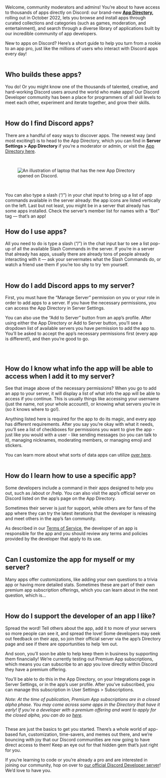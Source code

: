 <div class="column-4 w-col w-col-8 w-col-stack">
    <div id="heading-1" class="rich-wrapper">
        <div class="blog-post-content w-richtext">
            <p>Welcome, community moderators and admins!&nbsp;You’re about to have access to thousands of apps directly on Discord: our brand-new<strong> </strong><a href="https://discord.com/application-directory"><strong>App Directory</strong></a><strong>, </strong>rolling out in October 2022, lets you browse and install apps through curated collections and categories (such as games, moderation, and entertainment), and search through a diverse library of applications built by our incredible community of app developers.</p>
            <p>New to apps on Discord? Here’s a short guide to help you turn from a rookie to an app pro, just like the millions of users who interact with Discord apps every day!<br>‍</p>
            <h2><strong>Who builds these apps?</strong>&nbsp;</h2>
            <p>You do! Or you might know one of the thousands of talented, creative, and hard-working Discord users around the world who make apps! Our Discord Developer community has been a place for programmers of all skill levels to meet each other, experiment and iterate together, and grow their skills.&nbsp;<br>‍</p>
            <h2><strong>How do I find Discord apps?</strong>&nbsp;</h2>
            <p>There are a handful of easy ways to discover apps. The newest way (and most exciting!) is to head to the App Directory, which you can find in <strong>Server Settings &gt; App Directory</strong> if you’re a moderator or admin, or visit the <a href="https://discord.com/application-directory">App Directory here</a>.</p>
            <p>‍</p>
            <figure class="w-richtext-figure-type-image w-richtext-align-fullwidth" style="max-width:1600pxpx">
                <div><img src="https://assets-global.website-files.com/5f9072399b2640f14d6a2bf4/634dddde3cec1a8b5f1501e0_bxkOu1qrC8VT-XsR3DE8dYSu836kHXOTAz-oDscyWC4EXArV0kQu-JqNdVl6mRnP1gYRZQuBoF0wA9emouuz6WkrRFJ2e-GOqzou7lbvaD0Tvh1vDzK93RolIPB9knEQlvNmqTKcGiHRBTJ_20oxuUsBXtain4O4RIy3qTTrhpwYVVwj1M9oZZDh4g.png" alt="An illustration of laptop that has the new App Directory opened on Discord."></div>
            </figure>
            <p>‍</p>
            <p>You can also type a slash (“/”) in your chat input to bring up a list of app commands available in the server already: the app icons are listed vertically on the left. Last but not least, you might be in a server that already has some apps installed. Check the server’s member list for names with a “Bot” tag — that’s an app!</p>
            <h2><strong>How do I use apps?</strong>&nbsp;</h2>
            <p>All you need to do is type a slash (“/”) in the chat input bar to see a list pop-up of all the available Slash Commands in the server. If you’re in a server that already has apps, usually there are already tons of people already interacting with it — ask your servermates what the Slash Commands do, or watch a friend use them if you’re too shy to try ‘em yourself.<br><br></p>
            <h2><strong>How do I add Discord apps to my server?</strong>&nbsp;</h2>
            <p>First, you must have the “Manage Server” permission on you or your role in order to add apps to a server. If you have the necessary permissions, you can access the App Directory in Server Settings.&nbsp;</p>
            <p>You can also use the “Add to Server” button from an app’s profile. After using either the App Directory or Add to Server button, you’ll see a dropdown list of available servers you have permission to add the app to. You’ll be asked to accept the app’s necessary permissions first (every app is different!), and then you’re good to go.</p>
            <figure class="w-richtext-figure-type-image w-richtext-align-fullwidth" style="max-width:1600pxpx">
                <div><img src="https://assets-global.website-files.com/5f9072399b2640f14d6a2bf4/634de6d26920b35e8febbc6c_55ChVCVEBpp9fW67rpL9u3oPjAvnoVDSk_QNtufIzIBhHVAG7LfsO84FDMixXkNDMJWcqR5YrHvkk40e7UAx2JywgO7t5sHJfdPceyWvTf09Mu-SkD4JqCxpfsrLD2WhXWHjicaOUyiLAAZnJrskJDBUTcmflwNw7NdWyl_LbKZf0VDCw963u74fuQ.png" alt=""></div>
            </figure>
            <p>‍</p>
            <h2><strong>How do I know what info the app will be able to access when I add it to my server?</strong>&nbsp;</h2>
            <p>See that image above of the necessary permissions? When you go to add an app to your server, it will display a list of what info the app will be able to access if you continue. This is usually things like accessing your username (just the name, not your whole account!), or knowing what servers you’re in (so it knows where to go!).&nbsp;</p>
            <p>Anything listed here is required for the app to do its magic, and every app has different requirements. After you say you’re okay with what it needs, you’ll see a list of checkboxes for permissions you want to give the app - just like you would with a user - like sending messages (so you can talk to it), managing nicknames, moderating members, or managing emoji and stickers.</p>
            <p>You can learn more about what sorts of data apps can utilize <a href="https://support.discord.com/hc/en-us/articles/7933951485975-Visibility-of-Bot-Data-Access">over here</a>.&nbsp;<br>‍</p>
            <h2><strong>How do I learn how to use a specific app?</strong>&nbsp;</h2>
            <p>Some developers include a command in their apps designed to help you out, such as /about or /help. You can also visit the app’s official server on Discord listed on the app’s page on the App Directory.&nbsp;</p>
            <p>Sometimes their server is just for support, while others are for fans of the app where they can try the latest iterations that the developer is releasing and meet others in the app’s fan community.&nbsp;</p>
            <p>As described in our <a href="https://discord.com/terms">Terms of Service</a>, the developer of an app is responsible for the app and you should review any terms and policies provided by the developer that apply to its use.<br>‍</p>
            <h2><strong>Can I customize the app for myself or my server?</strong>&nbsp;</h2>
            <p>Many apps offer customizations, like adding your own questions to a trivia app or having more detailed stats. Sometimes these are part of their own premium app subscription offerings, which you can learn about in the next question, which is…<br>‍</p>
            <h2><strong>How do I support the developer of an app I like?</strong>&nbsp;</h2>
            <p>Spread the word! Tell others about the app, add it to more of your servers so more people can see it, and spread the love! Some developers may seek out feedback on their app, so join their official server via the app’s Directory page and see if there are opportunities to help ‘em out.&nbsp;</p>
            <p>And soon, you’ll soon be able to help keep them in business by supporting them financially! We’re currently testing out Premium App subscriptions, which means you can subscribe to an app you love directly within Discord they have a premium offering.&nbsp;</p>
            <p>You’ll be able to do this in the App Directory, on your Integrations page in Server Settings, or in the app’s user profile. After you’ve subscribed, you can manage this subscription in User Settings &gt; Subscriptions.&nbsp;</p>
            <p><em>Note: At the time of publication, Premium App subscriptions are in a closed alpha phase. You may come across some apps in the Directory that have it early! If you’re a developer with a premium offering and want to apply for the closed alpha, you can do so </em><a href="https://discord.com/build/apply-now"><em>here</em></a><em>.</em></p>
            <figure class="w-richtext-figure-type-image w-richtext-align-fullwidth" style="max-width:1600pxpx">
                <div><img src="https://assets-global.website-files.com/5f9072399b2640f14d6a2bf4/634dddddf7a98166749a94b2_9mVfEh-X16FQK-giXW2vKnD_jTrZGy764L6wHMhWhcgqN1l0vC6OE_0BA2gN61LnQu1pgE2qJR35E5qIOpCUmNqpE4ejSDz5kf6hcGrNlxnrwIM9Uea6WtSr9J8_P5CMIqQpkGcxtfzuGE1SMJee1ExfYXqh_wPeT8wkxaqgN-Nf3oRgL3HDeeNhKQ.png" alt=""></div>
            </figure>
            <p>These are just the basics to get you started. There’s a whole world of app-based fun, customization, time-savers, and memes out there, and we’re bouncing with joy that our Discord communities are now going to have direct access to them! Keep an eye out for that hidden gem that’s just right for you.</p>
            <p>If you’re learning to code or you’re already a pro and are interested in joining our community, hop on over to <a href="https://discord.gg/discord-developers">our official Discord Developer server</a>! We’d love to have you.&nbsp;</p>
        </div>
    </div>
    <div class="btn-wrapper w-condition-invisible"><a href="#" class="btn-blog w-dyn-bind-empty w-button"></a></div>
    <div id="heading-2" class="rich-wrapper">
        <div class="blog-post-content w-dyn-bind-empty w-richtext"></div>
    </div>
    <div id="heading-3" class="rich-wrapper">
        <div class="blog-post-content w-dyn-bind-empty w-richtext"></div>
    </div>
    <div id="heading-4" class="rich-wrapper">
        <div class="blog-post-content w-dyn-bind-empty w-richtext"></div>
    </div>
    <div id="heading-5" class="rich-wrapper">
        <div class="blog-post-content w-dyn-bind-empty w-richtext"></div>
    </div>
    <div id="heading-6" class="rich-wrapper">
        <div class="blog-post-content w-dyn-bind-empty w-richtext"></div>
    </div>
    <div id="heading-7" class="rich-wrapper">
        <div class="blog-post-content w-dyn-bind-empty w-richtext"></div>
    </div>
    <div id="heading-8" class="rich-wrapper">
        <div class="blog-post-content w-dyn-bind-empty w-richtext"></div>
    </div>
    <div id="heading-9" class="rich-wrapper">
        <div class="blog-post-content w-dyn-bind-empty w-richtext"></div>
    </div>
    <div id="heading-10" class="rich-wrapper">
        <div class="blog-post-content w-dyn-bind-empty w-richtext"></div>
    </div>
</div>